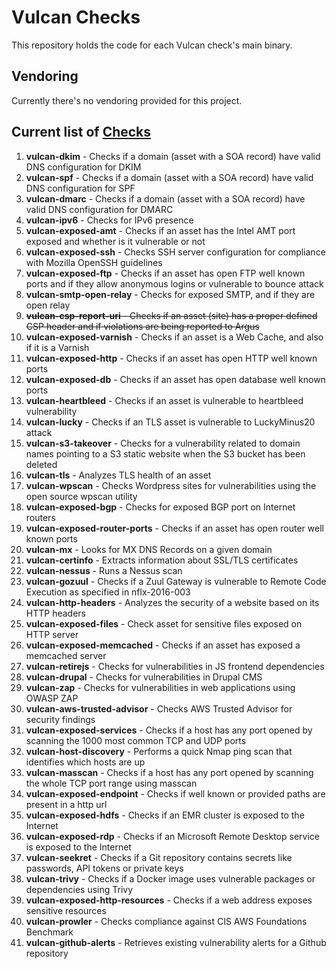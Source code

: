 # Vulcan Checks
This repository holds the code for each Vulcan check's main binary.

## Vendoring
Currently there's no vendoring provided for this project.

## Current list of [Checks](https://github.com/adevinta/vulcan-checks/tree/master/cmd)
1. **vulcan-dkim** - Checks if a domain (asset with a SOA record) have valid DNS configuration for DKIM
2. **vulcan-spf** - Checks if a domain (asset with a SOA record) have valid DNS configuration for SPF
3. **vulcan-dmarc** - Checks if a domain (asset with a SOA record) have valid DNS configuration for DMARC
4. **vulcan-ipv6** - Checks for IPv6 presence
5. **vulcan-exposed-amt** - Checks if an asset has the Intel AMT port exposed and whether is it vulnerable or not
6. **vulcan-exposed-ssh** - Checks SSH server configuration for compliance with Mozilla OpenSSH guidelines
7. **vulcan-exposed-ftp** - Checks if an asset has open FTP well known ports and if they allow anonymous logins or vulnerable to bounce attack
8. **vulcan-smtp-open-relay** - Checks for exposed SMTP, and if they are open relay
9. ~~**vulcan-csp-report-uri** - Checks if an asset (site) has a proper defined CSP header and if violations are being reported to Argus~~
10. **vulcan-exposed-varnish** - Checks if an asset is a Web Cache, and also if it is a Varnish
11. **vulcan-exposed-http** - Checks if an asset has open HTTP well known ports
12. **vulcan-exposed-db** - Checks if an asset has open database well known ports
13. **vulcan-heartbleed** - Checks if an asset is vulnerable to heartbleed vulnerability
14. **vulcan-lucky** - Checks if an TLS asset is vulnerable to LuckyMinus20 attack
15. **vulcan-s3-takeover** - Checks for a vulnerability related to domain names pointing to a S3 static website when the S3 bucket has been deleted
16. **vulcan-tls** - Analyzes TLS health of an asset
17. **vulcan-wpscan** - Checks Wordpress sites for vulnerabilities using the open source wpscan utility
18. **vulcan-exposed-bgp** - Checks for exposed BGP port on Internet routers
19. **vulcan-exposed-router-ports** - Checks if an asset has open router well known ports
20. **vulcan-mx** - Looks for MX DNS Records on a given domain
21. **vulcan-certinfo** - Extracts information about SSL/TLS certificates
22. **vulcan-nessus** - Runs a Nessus scan
23. **vulcan-gozuul** - Checks if a Zuul Gateway is vulnerable to Remote Code Execution as specified in nflx-2016-003
24. **vulcan-http-headers** - Analyzes the security of a website based on its HTTP headers
25. **vulcan-exposed-files** - Check asset for sensitive files exposed on HTTP server
26. **vulcan-exposed-memcached** - Checks if an asset has exposed a memcached server
27. **vulcan-retirejs** - Checks for vulnerabilities in JS frontend dependencies
28. **vulcan-drupal** - Checks for vulnerabilities in Drupal CMS
29. **vulcan-zap** - Checks for vulnerabilities in web applications using OWASP ZAP
30. **vulcan-aws-trusted-advisor** - Checks AWS Trusted Advisor for security findings
31. **vulcan-exposed-services** - Checks if a host has any port opened by scanning the 1000 most common TCP and UDP ports
32. **vulcan-host-discovery** - Performs a quick Nmap ping scan that identifies which hosts are up
33. **vulcan-masscan** - Checks if a host has any port opened by scanning the whole TCP port range using masscan
34. **vulcan-exposed-endpoint** - Checks if well known or provided paths are present in a http url
35. **vulcan-exposed-hdfs** - Checks if an EMR cluster is exposed to the Internet
36. **vulcan-exposed-rdp** - Checks if an Microsoft Remote Desktop service is exposed to the Internet
37. **vulcan-seekret** - Checks if a Git repository contains secrets like passwords, API tokens or private keys
38. **vulcan-trivy** - Checks if a Docker image uses vulnerable packages or dependencies using Trivy
39. **vulcan-exposed-http-resources** - Checks if a web address exposes sensitive resources
40. **vulcan-prowler** - Checks compliance against CIS AWS Foundations Benchmark
41. **vulcan-github-alerts** - Retrieves existing vulnerability alerts for a Github repository
